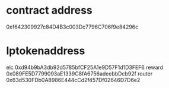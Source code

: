 # contract address
0xf642309927c84D4B3c003Dc7796C706f9e84296c
# lptokenaddress
elc
0xd94b9bA3db92d5785bfCF25A1e9D57F1d1D3FEF6
reward
0x089FE5D7799093aE1339C8fA6756adeebbDcb92f
router
0x63d530FDb0A8986E444cCd2f457Df02646D7D6e2